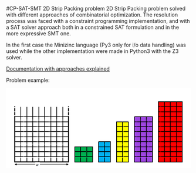 #CP-SAT-SMT 2D Strip Packing problem
2D Strip Packing problem solved with different approaches of combinatorial optimization.
The resolution process was faced with a constraint programming implementation, and with a SAT solver approach both in a constrained SAT formulation and in the more expressive SMT one.

In the first case the Minizinc language (Py3 only for i/o data handling) was used while the other implementation were made in Python3 with the Z3 solver.

[Documentation with approaches explained](Project_report_(full_report).pdf)

Problem example:

![render example](problem_instance.png)
